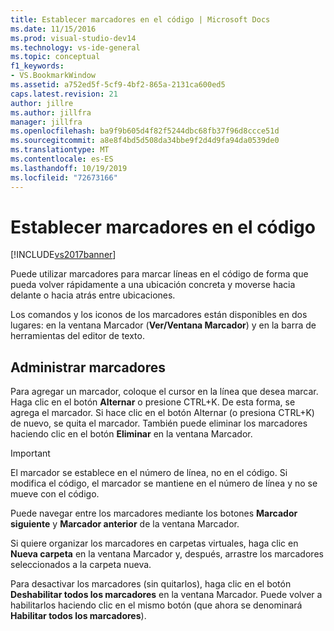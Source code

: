 ```yaml
---
title: Establecer marcadores en el código | Microsoft Docs
ms.date: 11/15/2016
ms.prod: visual-studio-dev14
ms.technology: vs-ide-general
ms.topic: conceptual
f1_keywords:
- VS.BookmarkWindow
ms.assetid: a752ed5f-5cf9-4bf2-865a-2131ca600ed5
caps.latest.revision: 21
author: jillre
ms.author: jillfra
manager: jillfra
ms.openlocfilehash: ba9f9b605d4f82f5244dbc68fb37f96d8ccce51d
ms.sourcegitcommit: a8e8f4bd5d508da34bbe9f2d4d9fa94da0539de0
ms.translationtype: MT
ms.contentlocale: es-ES
ms.lasthandoff: 10/19/2019
ms.locfileid: "72673166"
---
```

# <a name="setting-bookmarks-in-code"></a>Establecer marcadores en el código
[!INCLUDE[vs2017banner](../includes/vs2017banner.md)]

Puede utilizar marcadores para marcar líneas en el código de forma que pueda volver rápidamente a una ubicación concreta y moverse hacia delante o hacia atrás entre ubicaciones.

 Los comandos y los iconos de los marcadores están disponibles en dos lugares: en la ventana Marcador (**Ver/Ventana Marcador**) y en la barra de herramientas del editor de texto.

## <a name="managing-bookmarks"></a>Administrar marcadores
 Para agregar un marcador, coloque el cursor en la línea que desea marcar. Haga clic en el botón **Alternar** o presione CTRL+K. De esta forma, se agrega el marcador. Si hace clic en el botón Alternar (o presiona CTRL+K) de nuevo, se quita el marcador. También puede eliminar los marcadores haciendo clic en el botón **Eliminar** en la ventana Marcador.

> [!IMPORTANT]
> El marcador se establece en el número de línea, no en el código. Si modifica el código, el marcador se mantiene en el número de línea y no se mueve con el código.

 Puede navegar entre los marcadores mediante los botones **Marcador siguiente** y **Marcador anterior** de la ventana Marcador.

 Si quiere organizar los marcadores en carpetas virtuales, haga clic en **Nueva carpeta** en la ventana Marcador y, después, arrastre los marcadores seleccionados a la carpeta nueva.

 Para desactivar los marcadores (sin quitarlos), haga clic en el botón **Deshabilitar todos los marcadores** en la ventana Marcador. Puede volver a habilitarlos haciendo clic en el mismo botón (que ahora se denominará **Habilitar todos los marcadores**).
